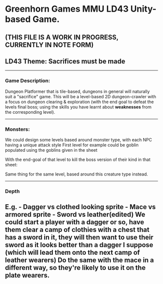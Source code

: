 # Greenhorn Games MMU LD43 Unity-based Game. 
## (THIS FILE IS A WORK IN PROGRESS, CURRENTLY IN NOTE FORM)
## LD43 Theme: Sacrifices must be made   
---
### Game Description:
Dungeon Platformer that is tile-based,  dungeons in general will naturally suit a "sacrifice" game. This will be a level-based 2D dungeon-crawler with a focus on dungeon clearing & exploration (with the end goal to defeat the levels final boss; using the skills you have learnt about **weaknesses** from the corresponding level).

---

### Monsters:
We could design some levels based around monster type, with each NPC having a unique attack style
First level for example could be goblin populated using the goblins given in the sheet

<Insert image of goblins from spritesheet>

With the end-goal of that level to kill the boss version of their kind in that sheet:

<Insert image of goblin boss from spritesheet>

Same thing for the same level, based around this creature type instead. 

<Insert image of red creatures on spritesheet>

---
### Depth 

E.g. - Dagger vs clothed looking sprite
        - Mace vs armored sprite
        - Sword vs leather(edited)
We could start a player with a dagger or so, have them clear a camp of clothies with a chest that has a sword in it, they will then want to use their sword as it looks better than a dagger I suppose (which will lead them onto the next camp of leather wearers)
Do the same with the mace in a different way, so they're likely to use it on the plate wearers.
---
